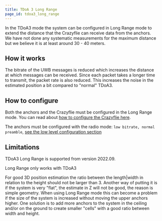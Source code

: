 ```yaml
---
title: TDoA 3 Long Range
page_id: tdoa3_long_range
---
```

In the TDoA3 mode the system can be configured in Long Range mode to extend the distance that the Crazyflie can
receive data from the anchors. We have not done any systematic measurements for the maximum distance but we believe
it is at least around 30 - 40 meters.

## How it works

The bitrate of the UWB messages is reduced which increases the distance at which messages can be received. Since each
packet takes a longer time to transmit, the packet rate is also reduced. This increases the noise in the estimated
position a bit compared to "normal" TDoA3.

## How to configure

Both the anchors and the Crazyflie must be configured in the Long Range mode. You can read about [how to configure the
Crazyflie here](https://www.bitcraze.io/documentation/repository/crazyflie-firmware/master/userguides/configuration/tdoa3-long-range-config).

The anchors must be configured with the radio mode: `low bitrate, normal preamble`, [see the low level configuration section](/docs/development/anchor-low-level-config)

## Limitations

TDoA3 Long Range is supported from version 2022.09.

Long Range only works with TDoA3

For good 3D position estimation the ratio between the length|width in relation to the height should not be larger than 3.
Another way of putting it is if the system is very "flat", the estimate in Z will not be good, the reason is simple
geometry. When using Long Range mode this can become a problem if the size of the system is increased without moving the
upper anchors higher. One solution is to add more anchors to the system in the ceiling and/or on the ground to create
smaller "cells" with a good ratio between width and height.
